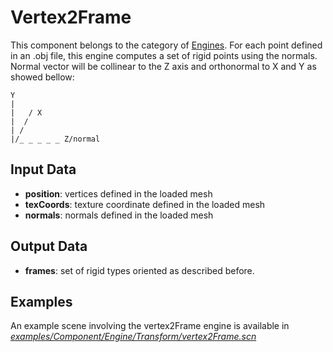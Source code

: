 Vertex2Frame
============

This component belongs to the category of [Engines](https://www.sofa-framework.org/community/doc/simulation-principles/engine/). For each point defined in an .obj file, this engine computes a set of rigid points using the normals. Normal vector will be collinear to the Z axis and orthonormal to X and Y as showed bellow:

```
Y
|
|   / X
|  /
| /
|/_ _ _ _ _ Z/normal
```

Input Data
----------

-   **position**: vertices defined in the loaded mesh
-   **texCoords**: texture coordinate defined in the loaded mesh
-   **normals**: normals defined in the loaded mesh

Output Data
-----------

-   **frames**: set of rigid types oriented as described before.  

Examples
---------

An example scene involving the vertex2Frame engine is available in [*examples/Component/Engine/Transform/vertex2Frame.scn*](https://github.com/sofa-framework/sofa/blob/master/examples/Component/Engine/Transform/vertex2Frame.scn)
